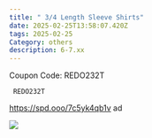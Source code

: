 ```yaml
---
title: " 3/4 Length Sleeve Shirts"
date: 2025-02-25T13:58:07.420Z
tags: 2025-02-25
Category: others
description: 6-7.xx
---
```

<!--StartFragment-->

C﻿oupon Code: REDO232T



<pre class="language-javascript"><code

class="language-javascript"> REDO232T</code></pre>

https://spd.ooo/7c5yk4qb1v  ad

![](https://m.media-amazon.com/images/I/81dhSwOKvFL._AC_SY741_.jpg)

<!--EndFragment-->